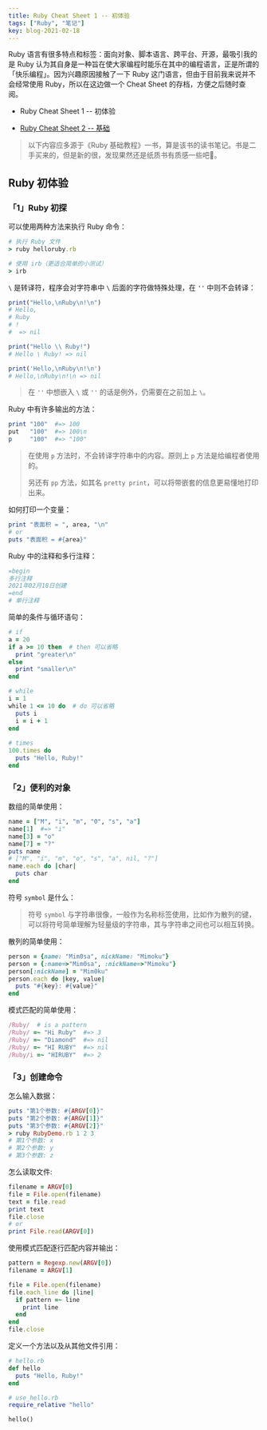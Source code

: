 ```yaml
---
title: Ruby Cheat Sheet 1 -- 初体验
tags: ["Ruby", "笔记"]
key: blog-2021-02-18
---
```


Ruby 语言有很多特点和标签：面向对象、脚本语言、跨平台、开源，最吸引我的是 Ruby 认为其自身是一种旨在使大家编程时能乐在其中的编程语言，正是所谓的「快乐编程」。因为兴趣原因接触了一下 Ruby 这门语言，但由于目前我来说并不会经常使用 Ruby，所以在这边做一个 Cheat Sheet 的存档，方便之后随时查阅。

* Ruby Cheat Sheet 1 -- 初体验

* [Ruby Cheat Sheet 2 -- 基础](https://mim0sa.github.io/2022/10/08/Ruby-Cheat-Sheet-2-%E5%9F%BA%E7%A1%80.html)

> 以下内容应多源于《Ruby 基础教程》一书，算是该书的读书笔记。书是二手买来的，但是新的很，发现果然还是纸质书有质感一些吧🤔。

<!--more-->



## Ruby 初体验

### 「1」Ruby 初探

可以使用两种方法来执行 Ruby 命令：

```ruby
# 执行 Ruby 文件
> ruby helloruby.rb

# 使用 irb（更适合简单的小测试）
> irb
```

`\` 是转译符，程序会对字符串中 `\` 后面的字符做特殊处理，在 `''` 中则不会转译：

 ```ruby
print("Hello,\nRuby\n!\n")
# Hello,
# Ruby
# !
#  => nil

print("Hello \\ Ruby!")
# Hello \ Ruby! => nil

print('Hello,\nRuby\n!\n')
# Hello,\nRuby\n!\n => nil
 ```

> 在 `''` 中想嵌入 `\` 或 `''` 的话是例外，仍需要在之前加上 `\`。

Ruby 中有许多输出的方法：

```ruby
print "100"  #=> 100
put   "100"  #=> 100\n
p     "100"  #=> "100"
```

> 在使用 `p` 方法时，不会转译字符串中的内容。原则上 `p` 方法是给编程者使用的。
>
> 另还有 `pp` 方法，如其名 `pretty print`，可以将带嵌套的信息更易懂地打印出来。

如何打印一个变量：

```ruby
print "表面积 = ", area, "\n"
# or
puts "表面积 = #{area}"
```

Ruby 中的注释和多行注释：

```ruby
=begin
多行注释
2021年02月18日创建
=end
# 单行注释
```

简单的条件与循环语句：

```ruby
# if
a = 20
if a >= 10 then  # then 可以省略
  print "greater\n"
else
  print "smaller\n"
end

# while
i = 1
while 1 <= 10 do  # do 可以省略
  puts i
  i = i + 1
end
  
# times
100.times do
  puts "Hello, Ruby!"
end
```

### 「2」便利的对象

数组的简单使用：

```ruby
name = ["M", "i", "m", "0", "s", "a"]
name[1]  #=> "i"
name[3] = "o"
name[7] = "?"
puts name
# ["M", "i", "m", "o", "s", "a", nil, "?"]
name.each do |char|
  puts char
end
```

符号 `symbol` 是什么：

> 符号 `symbol` 与字符串很像，一般作为名称标签使用，比如作为散列的键，可以将符号简单理解为轻量级的字符串，其与字符串之间也可以相互转换。

散列的简单使用：

```ruby
person = {name: "Mim0sa", nickName: "Mimoku"}
person = {:name=>"Mim0sa", :nickName=>"Mimoku"}
person[:nickName] = "Mim0ku"
person.each do |key, value|
  puts "#{key}: #{value}"
end
```

模式匹配的简单使用：

```ruby
/Ruby/  # is a pattern
/Ruby/ =~ "Hi Ruby"  #=> 3
/Ruby/ =~ "Diamond"  #=> nil
/Ruby/ =~ "HI RUBY"  #=> nil
/Ruby/i =~ "HIRUBY"  #=> 2
```

### 「3」创建命令

怎么输入数据：

```ruby
puts "第1个参数: #{ARGV[0]}"
puts "第2个参数: #{ARGV[1]}"
puts "第3个参数: #{ARGV[2]}"
> ruby RubyDemo.rb 1 2 3
# 第1个参数: x
# 第2个参数: y
# 第3个参数: z
```

怎么读取文件:

```ruby
filename = ARGV[0]
file = File.open(filename)
text = file.read
print text
file.close
# or
print File.read(ARGV[0])
```

使用模式匹配逐行匹配内容并输出：

```ruby
pattern = Regexp.new(ARGV[0])
filename = ARGV[1]

file = File.open(filename)
file.each_line do |line|
  if pattern =~ line
    print line
  end
end
file.close
```

定义一个方法以及从其他文件引用：

```ruby
# hello.rb
def hello
  puts "Hello, Ruby!"
end

# use_hello.rb
require_relative "hello"

hello()
```



